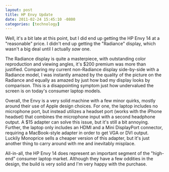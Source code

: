```yaml
---
layout: post
title: HP Envy Update
date: 2011-02-24 15:45:10 -0800
categories: [technology]
---
```

Well, it's a bit late at this point, but I did end up getting the HP Envy 14 at a "reasonable" price.  I didn't end up getting the "Radiance" display, which wasn't a big deal until I actually <em>saw</em> one.

The Radiance display is quite a masterpiece, with outstanding color reproduction and viewing angles, it's $200 premium was more than justified.  Comparing my current non-Radiance display side-by-side with a Radiance model, I was instantly amazed by the quality of the picture on the Radiance and equally as amazed by just how bad my display looks by comparison.  This is a disappointing symptom just how undervalued the screen is on today's consumer laptop models.

Overall, the Envy is a very solid machine with a few minor quirks, mostly around their use of Apple design choices.  For one, the laptop includes no microphone port, but instead utilizes a headset port (works with the iPhone headset) that combines the microphone input with a second headphone output.  A $15 adapter can solve this issue, but it's still a bit annoying.  Further, the laptop only includes an HDMI and a Mini DisplayPort connector, requiring a MacBook-style adapter in order to get VGA or DVI output.  Luckily Monoprice sells a cheaper version of this adapter, but it's just another thing to carry around with me and inevitably misplace.

All-in-all, the HP Envy 14 does represent an important segment of the "high-end" consumer laptop market.  Although they have a few oddities in the design, the build is very solid and I'm very happy with the purchase.